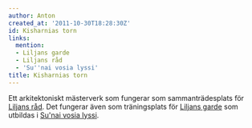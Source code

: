 ```yaml
---
author: Anton
created_at: '2011-10-30T18:28:30Z'
id: Kisharnias torn
links:
  mention:
  - Liljans garde
  - Liljans råd
  - 'Su''nai vosia lyssi'
title: Kisharnias torn
---
```


Ett arkitektoniskt mästerverk som fungerar som sammanträdesplats för [Liljans råd]. Det fungerar
även som träningsplats för [Liljans garde] som utbildas i [Su'nai vosia lyssi].

  [Liljans råd]: Liljans_råd
  [Liljans garde]: Liljans_garde
  [Su'nai vosia lyssi]: Sunai_vosia_lyssi
